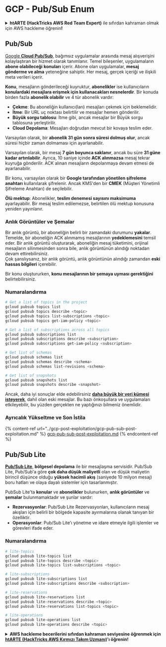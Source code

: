# GCP - Pub/Sub Enum

<details>

<summary><strong>htARTE (HackTricks AWS Red Team Expert)</strong> ile sıfırdan kahraman olmak için AWS hackleme öğrenin<strong>!</strong></summary>

HackTricks'i desteklemenin diğer yolları:

* Şirketinizi HackTricks'te **reklamınızı görmek** veya **HackTricks'i PDF olarak indirmek** için [**ABONELİK PLANLARI**](https://github.com/sponsors/carlospolop)'na göz atın!
* [**Resmi PEASS & HackTricks ürünlerini**](https://peass.creator-spring.com) edinin
* [**The PEASS Family**](https://opensea.io/collection/the-peass-family) koleksiyonumuzdaki özel [**NFT'leri**](https://opensea.io/collection/the-peass-family) keşfedin
* 💬 [**Discord grubuna**](https://discord.gg/hRep4RUj7f) veya [**telegram grubuna**](https://t.me/peass) **katılın** veya **Twitter** 🐦 [**@carlospolopm**](https://twitter.com/carlospolopm)'u **takip edin**.
* **Hacking hilelerinizi** [**HackTricks**](https://github.com/carlospolop/hacktricks) ve [**HackTricks Cloud**](https://github.com/carlospolop/hacktricks-cloud) github reposuna **PR göndererek** paylaşın.

</details>

## Pub/Sub <a href="#reviewing-cloud-pubsub" id="reviewing-cloud-pubsub"></a>

[Google **Cloud Pub/Sub**](https://cloud.google.com/pubsub/), bağımsız uygulamalar arasında mesaj alışverişini kolaylaştıran bir hizmet olarak tanımlanır. Temel bileşenler, uygulamaların **abone olabileceği** **konuları** içerir. Abone olan uygulamalar, **mesaj gönderme ve alma** yeteneğine sahiptir. Her mesaj, gerçek içeriği ve ilişkili meta verileri içerir.

**Konu**, mesajların gönderileceği kuyruktur, **abonelikler** ise kullanıcıların **konulardaki mesajlara erişmek için kullanacakları nesnelerdir**. Bir konuda birden fazla **abonelik olabilir** ve 4 tür abonelik vardır:

* **Çekme**: Bu aboneliğin kullanıcı(ları) mesajları çekmek için beklemelidir.
* **İtme**: Bir URL uç noktası belirtilir ve mesajlar hemen gönderilir.
* **Büyük sorgu tablosu**: İtme gibi, ancak mesajlar bir Büyük sorgu tablosuna yerleştirilir.
* **Cloud Depolama**: Mesajları doğrudan mevcut bir kovaya teslim eder.

Varsayılan olarak, bir **abonelik 31 gün sonra süresi dolmuş olur**, ancak süresi hiçbir zaman dolmaması için ayarlanabilir.

Varsayılan olarak, bir mesaj **7 gün boyunca saklanır**, ancak bu süre **31 güne kadar artırılabilir**. Ayrıca, 10 saniye içinde **ACK alınmazsa** mesaj tekrar kuyruğa gönderilir. ACK alınan mesajların depolanmaya devam etmesi de ayarlanabilir.

Bir konu, varsayılan olarak bir **Google tarafından yönetilen şifreleme anahtarı** kullanılarak şifrelenir. Ancak KMS'den bir **CMEK** (Müşteri Yönetimli Şifreleme Anahtarı) de seçilebilir.

**Ölü mektup**: Abonelikler, **teslim denemesi sayısını maksimuma** ayarlayabilir. Bir mesaj teslim edilemezse, belirtilen ölü mektup konusuna yeniden yayınlanır.

### Anlık Görüntüler ve Şemalar

Bir anlık görüntü, bir aboneliğin belirli bir zamandaki durumunu **yakalar**. Temelde, bir aboneliğin ACK alınmamış mesajlarının **yedeklemesini** temsil eder. Bir anlık görüntü oluşturarak, aboneliğin mesaj tüketimini, orijinal mesajların silinmesinden sonra bile, anlık görüntünün alındığı noktadan devam ettirebilirsiniz.\
Çok şanslıysanız, bir anlık görüntü, anlık görüntünün alındığı zamandan **eski hassas bilgileri** içerebilir.

Bir konu oluştururken, **konu mesajlarının bir şemaya uyması gerektiğini** belirtebilirsiniz.

### Numaralandırma
```bash
# Get a list of topics in the project
gcloud pubsub topics list
gcloud pubsub topics describe <topic>
gcloud pubsub topics list-subscriptions <topic>
gcloud pubsub topics get-iam-policy <topic>

# Get a list of subscriptions across all topics
gcloud pubsub subscriptions list
gcloud pubsub subscriptions describe <subscription>
gcloud pubsub subscriptions get-iam-policy <subscription>

# Get list of schemas
gcloud pubsub schemas list
gcloud pubsub schemas describe <schema>
gcloud pubsub schemas list-revisions <schema>

# Get list of snapshots
gcloud pubsub snapshots list
gcloud pubsub snapshots describe <snapshot>
```
Ancak, daha iyi sonuçlar elde edebilirsiniz [**daha büyük bir veri kümesi isteyerek**](https://cloud.google.com/pubsub/docs/replay-overview), dahil olan eski mesajlar. Bu bazı önkoşullara ve uygulamaları etkileyebilir, bu yüzden gerçekten ne yaptığınızı bilmeniz önemlidir.

### Ayrıcalık Yükseltme ve Son İstila

{% content-ref url="../gcp-post-exploitation/gcp-pub-sub-post-exploitation.md" %}
[gcp-pub-sub-post-exploitation.md](../gcp-post-exploitation/gcp-pub-sub-post-exploitation.md)
{% endcontent-ref %}

## Pub/Sub Lite

[**Pub/Sub Lite**](https://cloud.google.com/pubsub/docs/choosing-pubsub-or-lite), **bölgesel depolama** ile bir mesajlaşma servisidir. Pub/Sub Lite, Pub/Sub'a göre **çok daha düşük maliyetli** olan ve düşük maliyetin birincil düşünce olduğu **yüksek hacimli akış** (saniyede 10 milyon mesaj) boru hatları ve olaya dayalı sistemler için tasarlanmıştır.

PubSub Lite'ta **konular** ve **abonelikler** bulunurken, **anlık görüntüler** ve **şemalar** bulunmamaktadır ve şunlar vardır:

* **Rezervasyonlar**: Pub/Sub Lite Rezervasyonları, kullanıcıların mesaj akışları için belirli bir bölgede kapasite ayırmalarına olanak tanıyan bir özelliktir.
* **Operasyonlar**: Pub/Sub Lite'ı yönetme ve idare etmeyle ilgili işlemler ve görevleri ifade eder.

### Numaralandırma
```bash
# lite-topics
gcloud pubsub lite-topics list
gcloud pubsub lite-topics describe <topic>
gcloud pubsub lite-topics list-subscriptions <topic>

# lite-subscriptions
gcloud pubsub lite-subscriptions list
gcloud pubsub lite-subscriptions describe <subscription>

# lite-reservations
gcloud pubsub lite-reservations list
gcloud pubsub lite-reservations describe <topic>
gcloud pubsub lite-reservations list-topics <topic>

# lite-operations
gcloud pubsub lite-operations list
gcloud pubsub lite-operations describe <topic>
```
<details>

<summary><strong>AWS hackleme becerilerini sıfırdan kahraman seviyesine öğrenmek için</strong> <a href="https://training.hacktricks.xyz/courses/arte"><strong>htARTE (HackTricks AWS Kırmızı Takım Uzmanı)</strong></a><strong>'ı öğrenin!</strong></summary>

HackTricks'ı desteklemenin diğer yolları:

* **Şirketinizi HackTricks'te reklamını görmek isterseniz** veya **HackTricks'i PDF olarak indirmek isterseniz** [**ABONELİK PLANLARINA**](https://github.com/sponsors/carlospolop) göz atın!
* [**Resmi PEASS & HackTricks ürünlerini**](https://peass.creator-spring.com) edinin
* [**The PEASS Ailesi'ni**](https://opensea.io/collection/the-peass-family) keşfedin, özel [**NFT'lerimiz**](https://opensea.io/collection/the-peass-family) koleksiyonumuz
* 💬 [**Discord grubuna**](https://discord.gg/hRep4RUj7f) veya [**telegram grubuna**](https://t.me/peass) **katılın** veya **Twitter** 🐦 [**@carlospolopm**](https://twitter.com/carlospolopm)'u **takip edin**.
* **Hacking hilelerinizi HackTricks** ve [**HackTricks Cloud**](https://github.com/carlospolop/hacktricks-cloud) github reposuna **PR göndererek paylaşın**.

</details>

